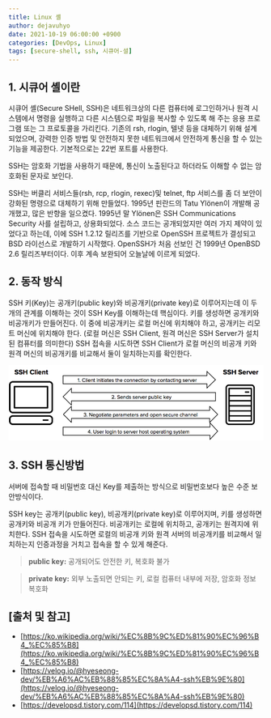```yaml
---
title: Linux 셸
author: dejavuhyo
date: 2021-10-19 06:00:00 +0900
categories: [DevOps, Linux]
tags: [secure-shell, ssh, 시큐어-셜]
---
```


## 1. 시큐어 셸이란
시큐어 셸(Secure SHell, SSH)은 네트워크상의 다른 컴퓨터에 로그인하거나 원격 시스템에서 명령을 실행하고 다른 시스템으로 파일을 복사할 수 있도록 해 주는 응용 프로그램 또는 그 프로토콜을 가리킨다. 기존의 rsh, rlogin, 텔넷 등을 대체하기 위해 설계되었으며, 강력한 인증 방법 및 안전하지 못한 네트워크에서 안전하게 통신을 할 수 있는 기능을 제공한다. 기본적으로는 22번 포트를 사용한다.

SSH는 암호화 기법을 사용하기 때문에, 통신이 노출된다고 하더라도 이해할 수 없는 암호화된 문자로 보인다.

SSH는 버클리 서비스들(rsh, rcp, rlogin, rexec)및 telnet, ftp 서비스를 좀 더 보안이 강화된 명령으로 대체하기 위해 만들었다. 1995년 핀란드의 Tatu Ylönen이 개발해 공개했고, 많은 반향을 일으켰다. 1995년 말 Ylönen은 SSH Communications Security 사를 설립하고, 상용화되었다. 소스 코드는 공개되었지만 여러 가지 제약이 있었다고 하는데, 이에 SSH 1.2.12 릴리즈를 기반으로 OpenSSH 프로젝트가 결성되고 BSD 라이선스로 개발하기 시작했다. OpenSSH가 처음 선보인 건 1999년 OpenBSD 2.6 릴리즈부터이다. 이후 계속 보완되어 오늘날에 이르게 되었다.

## 2. 동작 방식
SSH 키(Key)는 공개키(public key)와 비공개키(private key)로 이루어지는데 이 두 개의 관계를 이해하는 것이 SSH Key를 이해하는데 핵심이다. 키를 생성하면 공개키와 비공개키가 만들어진다. 이 중에 비공개키는 로컬 머신에 위치해야 하고, 공개키는 리모트 머신에 위치해야 한다. (로컬 머신은 SSH Client, 원격 머신은 SSH Server가 설치된 컴퓨터를 의미한다) SSH 접속을 시도하면 SSH Client가 로컬 머신의 비공개 키와 원격 머신의 비공개키를 비교해서 둘이 일치하는지를 확인한다.

![ssh](/assets/img/2021-10-19-secure-shell/ssh.png)

## 3. SSH 통신방법
서버에 접속할 때 비밀번호 대신 Key를 제출하는 방식으로 비밀번호보다 높은 수준 보안방식이다.

SSH key는 공개키(public key), 비공개키(private key)로 이루어지며, 키를 생성하면 공개키와 비공개 키가 만들어진다. 비공개키는 로컬에 위치하고, 공개키는 원격지에 위치한다. SSH 접속을 시도하면 로컬의 비공개 키와 원격 서버의 비공개키를 비교해서 일치하는지 인증과정을 거치고 접속을 할 수 있게 해준다.

> **public key:** 공개되어도 안전한 키, 복호화 불가

> **private key:** 외부 노출되면 안되는 키, 로컬 컴퓨터 내부에 저장, 암호화 정보 복호화

## [출처 및 참고]
* [https://ko.wikipedia.org/wiki/%EC%8B%9C%ED%81%90%EC%96%B4_%EC%85%B8](https://ko.wikipedia.org/wiki/%EC%8B%9C%ED%81%90%EC%96%B4_%EC%85%B8)
* [https://velog.io/@hyeseong-dev/%EB%A6%AC%EB%88%85%EC%8A%A4-ssh%EB%9E%80](https://velog.io/@hyeseong-dev/%EB%A6%AC%EB%88%85%EC%8A%A4-ssh%EB%9E%80)
* [https://developsd.tistory.com/114](https://developsd.tistory.com/114)
